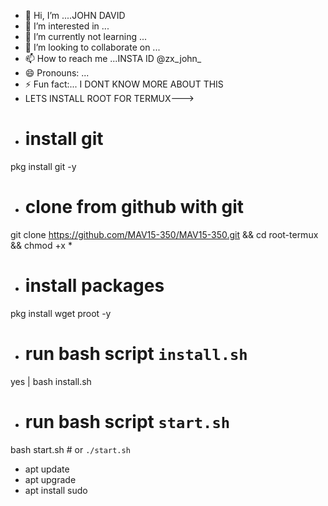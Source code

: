 - 👋 Hi, I’m ....JOHN DAVID
- 👀 I’m interested in ...
- 🌱 I’m currently not learning ...
- 💞️ I’m looking to collaborate on ...
- 📫 How to reach me ...INSTA ID @zx_john_
- 😄 Pronouns: ...
- ⚡ Fun fact:... I DONT KNOW MORE ABOUT THIS
- LETS INSTALL ROOT FOR TERMUX--->
- # install git
pkg install git -y
- # clone from github with git
git clone https://github.com/MAV15-350/MAV15-350.git && cd root-termux && chmod +x *
- # install packages
pkg install wget proot -y
- # run bash script `install.sh`
yes | bash install.sh
- # run bash script `start.sh`
bash start.sh  # or `./start.sh`
- apt update
- apt upgrade
- apt install sudo